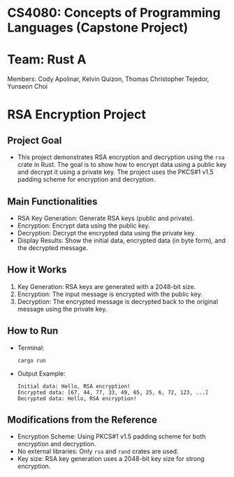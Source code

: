 # CS4080: Concepts of Programming Languages (Capstone Project)
# Team: Rust A
Members: Cody Apolinar, Kelvin Quizon, Thomas Christopher Tejedor, Yunseon Choi

# RSA Encryption Project
## Project Goal
- This project demonstrates RSA encryption and decryption using the ```rsa``` crate in Rust. The goal is to show how to encrypt data using a public key and decrypt it using a private key. The project uses the PKCS#1 v1.5 padding scheme for encryption and decryption.

## Main Functionalities
- RSA Key Generation: Generate RSA keys (public and private).
- Encryption: Encrypt data using the public key.
- Decryption: Decrypt the encrypted data using the private key.
- Display Results: Show the initial data, encrypted data (in byte form), and the decrypted message.

## How it Works
1. Key Generation: RSA keys are generated with a 2048-bit size.
2. Encryption: The input message is encrypted with the public key.
3. Decryption: The encrypted message is decrypted back to the original message using the private key.

## How to Run
- Terminal:
  ```
  cargo run
  ```

- Output Example:
  ```
  Initial data: Hello, RSA encryption!
  Encrypted data: [67, 44, 77, 33, 49, 65, 25, 6, 72, 123, ...]  
  Decrypted data: Hello, RSA encryption!
  ```

## Modifications from the Reference
- Encryption Scheme: Using PKCS#1 v1.5 padding scheme for both encryption and decryption.
- No external libraries: Only ```rsa``` and ```rand``` crates are used.
- Key size: RSA key generation uses a 2048-bit key size for strong encryption.
